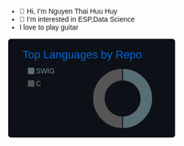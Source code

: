 - 👋 Hi, I’m Nguyen Thai Huu Huy
- 👀 I’m interested in ESP,Data Science
- I love to play guitar
<!---
huynguyen180100/huynguyen180100 is a ✨ special ✨ repository because its `README.md` (this file) appears on your GitHub profile.
You can click the Preview link to take a look at your changes.
--->
<svg xmlns="http://www.w3.org/2000/svg" width="340" height="200" viewBox="0 0 340 200"><style>* {
           font-family: Ubuntu, 'Lucida Grande', Arial, Helvetica, sans-serif
         }</style><rect x="1.5" y="1.5" rx="5" ry="5" height="98%" width="98%" stroke="#2e343b" stroke-width="1" fill="#0d1117" stroke-opacity="1"></rect><text x="30" y="40" style="font-size: 22px; fill: #0366d6;">Top Languages by Repo</text><g transform="translate(0,40)"><g transform="translate(40,0)"><rect y="18" width="14" height="14" fill="#586e75" stroke="#0d1117" style="stroke-width: 1px;"></rect><rect y="43.2" width="14" height="14" fill="#555555" stroke="#0d1117" style="stroke-width: 1px;"></rect><text x="16.8" y="30" style="fill: #77909c; font-size: 14px;">SWIG</text><text x="16.8" y="55.2" style="fill: #77909c; font-size: 14px;">C</text></g><g transform="translate( 230, 80 )"><g class="arc"><path d="M3.67394039744206e-15,-60A60,60,0,1,1,3.67394039744206e-15,60L2.1431318985078682e-15,35A35,35,0,1,0,2.1431318985078682e-15,-35Z" style="fill: #586e75; stroke-width: 2px;" stroke="#0d1117"></path></g><g class="arc"><path d="M3.67394039744206e-15,60A60,60,0,1,1,-1.1021821192326178e-14,-60L-6.429395695523604e-15,-35A35,35,0,1,0,2.1431318985078682e-15,35Z" style="fill: #555555; stroke-width: 2px;" stroke="#0d1117"></path></g></g></g></svg>

